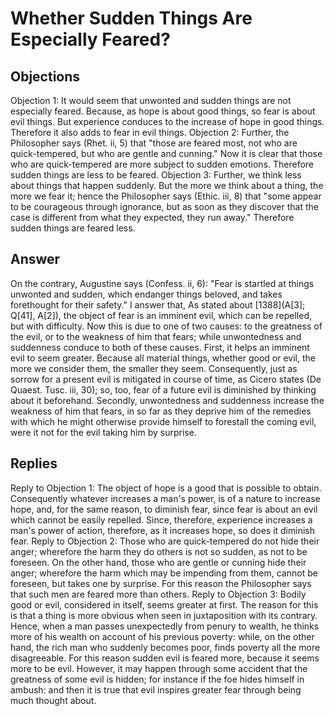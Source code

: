 # Whether Sudden Things Are Especially Feared?
## Objections
Objection 1: It would seem that unwonted and sudden things are not especially feared. Because, as hope is about good things, so fear is about evil things. But experience conduces to the increase of hope in good things. Therefore it also adds to fear in evil things.
Objection 2: Further, the Philosopher says (Rhet. ii, 5) that "those are feared most, not who are quick-tempered, but who are gentle and cunning." Now it is clear that those who are quick-tempered are more subject to sudden emotions. Therefore sudden things are less to be feared.
Objection 3: Further, we think less about things that happen suddenly. But the more we think about a thing, the more we fear it; hence the Philosopher says (Ethic. iii, 8) that "some appear to be courageous through ignorance, but as soon as they discover that the case is different from what they expected, they run away." Therefore sudden things are feared less.
## Answer
On the contrary, Augustine says (Confess. ii, 6): "Fear is startled at things unwonted and sudden, which endanger things beloved, and takes forethought for their safety."
I answer that, As stated about [1388](A[3]; Q[41], A[2]), the object of fear is an imminent evil, which can be repelled, but with difficulty. Now this is due to one of two causes: to the greatness of the evil, or to the weakness of him that fears; while unwontedness and suddenness conduce to both of these causes. First, it helps an imminent evil to seem greater. Because all material things, whether good or evil, the more we consider them, the smaller they seem. Consequently, just as sorrow for a present evil is mitigated in course of time, as Cicero states (De Quaest. Tusc. iii, 30); so, too, fear of a future evil is diminished by thinking about it beforehand. Secondly, unwontedness and suddenness increase the weakness of him that fears, in so far as they deprive him of the remedies with which he might otherwise provide himself to forestall the coming evil, were it not for the evil taking him by surprise.
## Replies
Reply to Objection 1: The object of hope is a good that is possible to obtain. Consequently whatever increases a man's power, is of a nature to increase hope, and, for the same reason, to diminish fear, since fear is about an evil which cannot be easily repelled. Since, therefore, experience increases a man's power of action, therefore, as it increases hope, so does it diminish fear.
Reply to Objection 2: Those who are quick-tempered do not hide their anger; wherefore the harm they do others is not so sudden, as not to be foreseen. On the other hand, those who are gentle or cunning hide their anger; wherefore the harm which may be impending from them, cannot be foreseen, but takes one by surprise. For this reason the Philosopher says that such men are feared more than others.
Reply to Objection 3: Bodily good or evil, considered in itself, seems greater at first. The reason for this is that a thing is more obvious when seen in juxtaposition with its contrary. Hence, when a man passes unexpectedly from penury to wealth, he thinks more of his wealth on account of his previous poverty: while, on the other hand, the rich man who suddenly becomes poor, finds poverty all the more disagreeable. For this reason sudden evil is feared more, because it seems more to be evil. However, it may happen through some accident that the greatness of some evil is hidden; for instance if the foe hides himself in ambush: and then it is true that evil inspires greater fear through being much thought about.